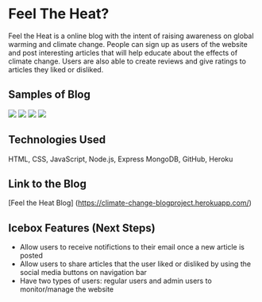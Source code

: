 # Feel The Heat?
Feel the Heat is a online blog with the intent of raising awareness on global warming and climate change. People can sign up as users of the website and post interesting articles that will help educate about the effects of climate change. Users are also able to create reviews and give ratings to articles they liked or disliked.

## **Samples of Blog**
<img src = https://i.imgur.com/fNjLwlr.jpg>
<img src = https://i.imgur.com/4QiDHqk.jpg>
<img src = https://i.imgur.com/F0sJYsn.jpg>
<img src = https://i.imgur.com/F0sJYsn.jpg>

## **Technologies Used**
HTML,
CSS,
JavaScript,
Node.js,
Express
MongoDB,
GitHub,
Heroku

## **Link to the Blog**
[Feel the Heat Blog] (https://climate-change-blogproject.herokuapp.com/)

## **Icebox Features (Next Steps)**
- Allow users to receive notifictions to their email once a new article is posted
- Allow users to share articles that the user liked or disliked by using the social media buttons on navigation bar
- Have two types of users: regular users and admin users to monitor/manage the website